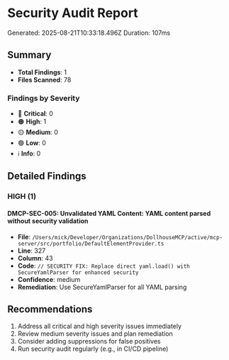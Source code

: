 # Security Audit Report

Generated: 2025-08-21T10:33:18.496Z
Duration: 107ms

## Summary

- **Total Findings**: 1
- **Files Scanned**: 78

### Findings by Severity

- 🔴 **Critical**: 0
- 🟠 **High**: 1
- 🟡 **Medium**: 0
- 🟢 **Low**: 0
- ℹ️ **Info**: 0

## Detailed Findings

### HIGH (1)

#### DMCP-SEC-005: Unvalidated YAML Content: YAML content parsed without security validation

- **File**: `/Users/mick/Developer/Organizations/DollhouseMCP/active/mcp-server/src/portfolio/DefaultElementProvider.ts`
- **Line**: 327
- **Column**: 43
- **Code**: `// SECURITY FIX: Replace direct yaml.load() with SecureYamlParser for enhanced security`
- **Confidence**: medium
- **Remediation**: Use SecureYamlParser for all YAML parsing

## Recommendations

1. Address all critical and high severity issues immediately
2. Review medium severity issues and plan remediation
3. Consider adding suppressions for false positives
4. Run security audit regularly (e.g., in CI/CD pipeline)
